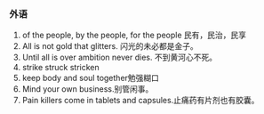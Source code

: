 ### 外语

1. of the people, by the people, for the people 民有，民治，民享
2. All is not gold that glitters. 闪光的未必都是金子。
3. Until all is over ambition never dies. 不到黄河心不死。
4. strike struck stricken
5. keep body and soul together勉强糊口
6. Mind your own business.别管闲事。
7. Pain killers come in tablets and capsules.止痛药有片剂也有胶囊。
